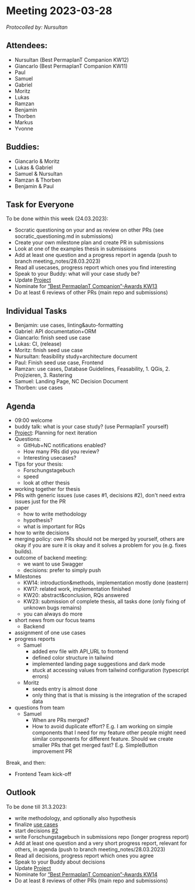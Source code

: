 # Meeting 2023-03-28

_Protocolled by: Nursultan_

## Attendees:

-   Nursultan (Best PermaplanT Companion KW12)
-   Giancarlo (Best PermaplanT Companion KW11)
-   Paul
-   Samuel
-   Gabriel
-   Moritz
-   Lukas
-   Ramzan
-   Benjamin
-   Thorben
-   Markus
-   Yvonne

## Buddies:

-   Giancarlo & Moritz
-   Lukas & Gabriel
-   Samuel & Nursultan
-   Ramzan & Thorben
-   Benjamin & Paul

## Task for Everyone

To be done within this week (24.03.2023):

-   Socratic questioning on your and as review on other PRs (see socratic_questioning.md in submissions)
-   Create your own milestone plan and create PR in submissions
-   Look at one of the examples thesis in submissions
-   Add at least one question and a progress report in agenda (push to branch meeting_notes/28.03.2023)
-   Read all usecases, progress report which ones you find interesting
-   Speak to your Buddy: what will your case study be?
-   Update [Project](https://github.com/orgs/ElektraInitiative/projects/4/)
-   Nominate for [“Best PermaplanT Companion”-Awards KW13](https://nextcloud.markus-raab.org/nextcloud/index.php/apps/polls/vote/8)
-   Do at least 6 reviews of other PRs (main repo and submissions)

## Individual Tasks

-   Benjamin: use cases, linting&auto-formatting
-   Gabriel: API documentation+ORM
-   Giancarlo: finish seed use case
-   Lukas: CI, (release)
-   Moritz: finish seed use case
-   Nursultan: feasibility study+architecture document
-   Paul: Finish seed use case, Frontend
-   Ramzan: use cases, Database Guidelines, Feasability, 1. QGis, 2. Projizieren, 3. Rastering
-   Samuel: Landing Page, NC Decision Document
-   Thorben: use cases

## Agenda

-   09:00 welcome
-   buddy talk: what is your case study? (use PermaplanT yourself)
-   [Project](https://github.com/orgs/ElektraInitiative/projects/4/): Planning for next iteration
-   Questions:
    -   GitHub+NC notifications enabled?
    -   How many PRs did you review?
    -   Interesting usecases?
-   Tips for your thesis:
    -   Forschungstagebuch
    -   speed
    -   look at other thesis
-   working together for thesis
-   PRs with generic issues (use cases #1, decisions #2), don't need extra issues just for the PR
-   paper
    -   how to write methodology
    -   hypothesis?
    -   what is important for RQs
-   how to write decisions
-   merging policy: own PRs should not be merged by yourself, others are okay if you are sure it is okay and it solves a problem for you (e.g. fixes builds).
-   outcome of backend meeting:
    -   we want to use Swagger
    -   decisions: prefer to simply push
-   Milestones
    -   KW14: introduction&methods, implementation mostly done (eastern)
    -   KW17: related work, implementation finished
    -   KW20: abstract&conclusion, RQs answered
    -   KW23: submission of complete thesis, all tasks done (only fixing of unknown bugs remains)
    -   you can always do more
-   short news from our focus teams
    -   Backend
-   assignment of one use cases
-   progress reports
    -   Samuel
        - added env file with API_URL to frontend
        - defined color structure in tailwind
        - implemented landing page suggestions and dark mode
        - stuck at accessing values from tailwind configuration (typescript errors)
    -   Moritz
        - seeds entry is almost done
        - only thing that is that is missing is the integration of the scraped data
-   questions from team
    -   Samuel
        - When are PRs merged?
        - How to avoid duplicate effort? 
          E.g. I am working on simple components that I need for my feature other people might need similar components for different feature.
          Should we create smaller PRs that get merged fast? E.g. SimpleButton improvement PR

Break, and then:

-   Frontend Team kick-off

## Outlook

To be done till 31.3.2023:

-   write methodology, and optionally also hypothesis
-   finalize [use cases](https://github.com/ElektraInitiative/PermaplanT/issues/1)
-   start decisions [#2](https://github.com/ElektraInitiative/PermaplanT/issues/2)
-   write Forschungstagebuch in submissions repo (longer progress report)
-   Add at least one question and a very short progress report, relevant for others, in agenda (push to branch meeting_notes/28.03.2023)
-   Read all decisions, progress report which ones you agree
-   Speak to your Buddy about decisions
-   Update [Project](https://github.com/orgs/ElektraInitiative/projects/4/)
-   Nominate for [“Best PermaplanT Companion”-Awards KW14](https://nextcloud.markus-raab.org/nextcloud/index.php/apps/polls/vote/9)
-   Do at least 8 reviews of other PRs (main repo and submissions)

